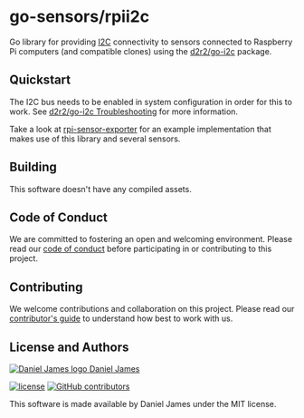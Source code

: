 # go-sensors/rpii2c

Go library for providing [I2C] connectivity to sensors connected to Raspberry Pi computers (and compatible clones) using the [d2r2/go-i2c] package.

[i2c]: https://en.wikipedia.org/wiki/I%C2%B2C
[d2r2/go-i2c]: https://github.com/d2r2/go-i2c

## Quickstart

The I2C bus needs to be enabled in system configuration in order for this to work. See [d2r2/go-i2c Troubleshooting][troubleshooting] for more information.

Take a look at [rpi-sensor-exporter][rpi-sensor-exporter] for an example implementation that makes use of this library and several sensors.

[troubleshooting]: https://github.com/d2r2/go-i2c#troubleshooting
[rpi-sensor-exporter]: https://github.com/go-sensors/rpi-sensor-exporter

## Building

This software doesn't have any compiled assets.

## Code of Conduct

We are committed to fostering an open and welcoming environment. Please read our [code of conduct](CODE_OF_CONDUCT.md) before participating in or contributing to this project.

## Contributing

We welcome contributions and collaboration on this project. Please read our [contributor's guide](CONTRIBUTING.md) to understand how best to work with us.

## License and Authors

[![Daniel James logo](https://secure.gravatar.com/avatar/eaeac922b9f3cc9fd18cb9629b9e79f6.png?size=16) Daniel James](https://github.com/thzinc)

[![license](https://img.shields.io/github/license/go-sensors/rpii2c.svg)](https://github.com/go-sensors/rpii2c/blob/master/LICENSE)
[![GitHub contributors](https://img.shields.io/github/contributors/go-sensors/rpii2c.svg)](https://github.com/go-sensors/rpii2c/graphs/contributors)

This software is made available by Daniel James under the MIT license.
